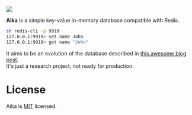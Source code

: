 <img src="/src/aika_logo.png" align="center" />

**Aika** is a simple key-value in-memory database compatible with Redis.

```sh
sh redis-cli -p 9919
127.0.0.1:9919> set name John
127.0.0.1:9919> get name "John"
```

It aims to be an evolution of the database described in [this awesome blog post](https://honza.ca/2015/09/building-a-redis-clone-in-haskell). <br />
It's just a research project, not ready for production.

# License
Aika is [MIT](/LICENSE.md) licensed.